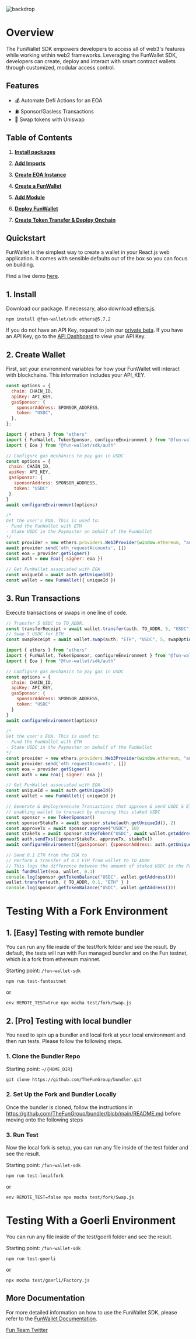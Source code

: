 ![backdrop](https://user-images.githubusercontent.com/5194671/219986266-bfbf6143-dfdf-4154-8afc-156d19d9603e.png)

# **Overview**

The FunWallet SDK empowers developers to access all of web3's features while working within web2 frameworks. Leveraging the FunWallet SDK, developers can create, deploy and interact with smart contract wallets through customized, modular access control.

## **Features**

- 💰 Automate Defi Actions for an EOA
- ⛽ Sponsor/Gasless Transactions
- 🔄 Swap tokens with Uniswap

## **Table of Contents**

1. **[Install packages](#installation)**

2. **[Add Imports](#imports)**

3. **[Create EOA Instance](#createeoa)**

4. **[Create a FunWallet](#createwallet)**

5. **[Add Module](#addmmodule)**

6. **[Deploy FunWallet](#deploywallet)**

7. **[Create Token Transfer & Deploy Onchain](#createtransfer)**

## **Quickstart**


FunWallet is the simplest way to create a wallet in your React.js web application. It comes with sensible defaults out of the box so you can focus on building.

Find a live demo [here](http://demo.fun.xyz).

## 1. Install

Download our package. If necessary, also download [ethers.js](https://docs.ethers.org/v5/getting-started/#installing).

```npm install @fun-wallet/sdk ethers@5.7.2```

<Alert tone="info">

If you do not have an API Key, request to join our [private beta](https://app.fun.xyz/sign-in/request). If you have an API Key, go to the [API Dashboard](http://app.fun.xyz/api-key) to view your API Key.

</Alert>

## 2. Create Wallet

First, set your environment variables for how your FunWallet will interact with blockchains. This information includes your API_KEY.


```js
const options = {
  chain: CHAIN_ID,
  apiKey: API_KEY,
  gasSponsor: {
    sponsorAddress: SPONSOR_ADDRESS,
    token: "USDC",
  },
};
```

 ```js
import { ethers } from "ethers"
import { FunWallet, TokenSponsor, configureEnvironment } from "@fun-wallet/sdk"
import { Eoa } from "@fun-wallet/sdk/auth"

// Configure gas mechanics to pay gas in USDC
const options = {
  chain: CHAIN_ID,
  apiKey: API_KEY,
  gasSponsor: {
    sponsorAddress: SPONSOR_ADDRESS,
    token: "USDC"
  }
}
await configureEnvironment(options)

/*
Get the user's EOA. This is used to:
- Fund the FunWallet with ETH
- Stake USDC in the Paymaster on behalf of the FunWallet
*/
const provider = new ethers.providers.Web3Provider(window.ethereum, "any")
await provider.send('eth_requestAccounts', [])
const eoa = provider.getSigner()
const auth = new Eoa({ signer: eoa })

// Get FunWallet associated with EOA
const uniqueId = await auth.getUniqueId()
const wallet = new FunWallet({ uniqueId })

```
## 3. Run Transactions

Execute transactions or swaps in one line of code.

```js
// Transfer 5 USDC to TO_ADDR.
const transferReceipt = await wallet.transfer(auth, TO_ADDR, 5, "USDC");
// Swap 5 USDC for ETH
const swapReceipt = await wallet.swap(auth, "ETH", "USDC", 5, swapOptions);
```


```js
import { ethers } from "ethers"
import { FunWallet, TokenSponsor, configureEnvironment } from "@fun-wallet/sdk"
import { Eoa } from "@fun-wallet/sdk/auth"

// Configure gas mechanics to pay gas in USDC
const options = {
  chain: CHAIN_ID,
  apiKey: API_KEY,
  gasSponsor: {
    sponsorAddress: SPONSOR_ADDRESS,
    token: "USDC"
  }
}
await configureEnvironment(options)

/*
Get the user's EOA. This is used to:
- Fund the FunWallet with ETH
- Stake USDC in the Paymaster on behalf of the FunWallet
*/
const provider = new ethers.providers.Web3Provider(window.ethereum, "any")
await provider.send('eth_requestAccounts', [])
const eoa = provider.getSigner()
const auth = new Eoa({ signer: eoa })

// Get FunWallet associated with EOA
const uniqueId = await auth.getUniqueId()
const wallet = new FunWallet({ uniqueId })

// Generate & deploy/execute Transactions that approve & send USDC & ETH from eoa to the Paymaster contract,
// enabling wallet to transact by draining this staked USDC
const sponsor = new TokenSponsor()
const sponsorStakeTx = await sponsor.stake(auth.getUniqueId(), 2)
const approveTx = await sponsor.approve("USDC", 10)
const stakeTx = await sponsor.stakeToken("USDC", await wallet.getAddress(), 10)
await auth.sendTxs([sponsorStakeTx, approveTx, stakeTx])
await configureEnvironment({gasSponsor: {sponsorAddress: auth.getUniqueId()}})

// Send 0.1 ETH from the EOA to
// Perform a transfer of 0.1 ETH from wallet to TO_ADDR
// This logs the difference between the amount of staked USDC in the Paymaster before & after a FunWallet transaction
await fundWallet(eoa, wallet, 0.1)
console.log(sponsor.getTokenBalance("USDC", wallet.getAddress()))
wallet.transfer(auth, { TO_ADDR, 0.1, "ETH" } )
console.log(sponsor.getTokenBalance("USDC", wallet.getAddress()))
```

# **Testing With a Fork Environment**

## <a id="testwithremotebundler"></a> **1. [Easy] Testing with remote bundler**

You can run any file inside of the test/fork folder and see the result. By default, the tests will run with Fun managed bundler and on the Fun testnet, which is a fork from ethereum mainnet.

Starting point: `/fun-wallet-sdk`
```
npm run test-funtestnet
```
or

```
env REMOTE_TEST=true npx mocha test/fork/Swap.js
```

## <a id="testwithlocalbundler"></a> **2. [Pro] Testing with local bundler**

You need to spin up a bundler and local fork at your local environment and then run tests. Please follow the following steps.

### <a id="testwithlocalbundler"></a> **1. Clone the Bundler Repo**

Starting point: `~/{HOME_DIR}`

```
git clone https://github.com/TheFunGroup/bundler.git
```
### <a id="testwithlocalbundler"></a> **2. Set Up the Fork and Bundler Locally**

Once the bundler is cloned, follow the instructions in https://github.com/TheFunGroup/bundler/blob/main/README.md before moving onto the following steps

### <a id="testwithlocalbundler"></a> **3. Run Test**

Now the local fork is setup, you can run any file inside of the test folder and see the result.

Starting point: `/fun-wallet-sdk`

```
npm run test-localfork
```
or 
```
env REMOTE_TEST=false npx mocha test/fork/Swap.js
```

# **Testing With a Goerli Environment**

You can run any file inside of the test/goerli folder and see the result.

Starting point: `/fun-wallet-sdk`
```
npm run test-goerli
```

or 
```
npx mocha test/goerli/Factory.js
```

## More Documentation

For more detailed information on how to use the FunWallet SDK, please refer to the [FunWallet Documentation](http://docs.fun.xyz).

[Fun Team Twitter](http://twitter.com/fun)
